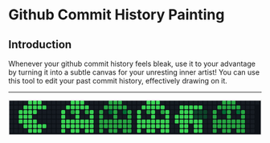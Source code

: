 # Github Commit History Painting

## Introduction

Whenever your github commit history feels bleak, use it to your advantage by turning it into a subtle canvas for your unresting inner artist! You can use this tool to edit your past commit history, effectively drawing on it.

---

<p align="center">
    <img src="img/git%20commit%20painting.png">
</p>